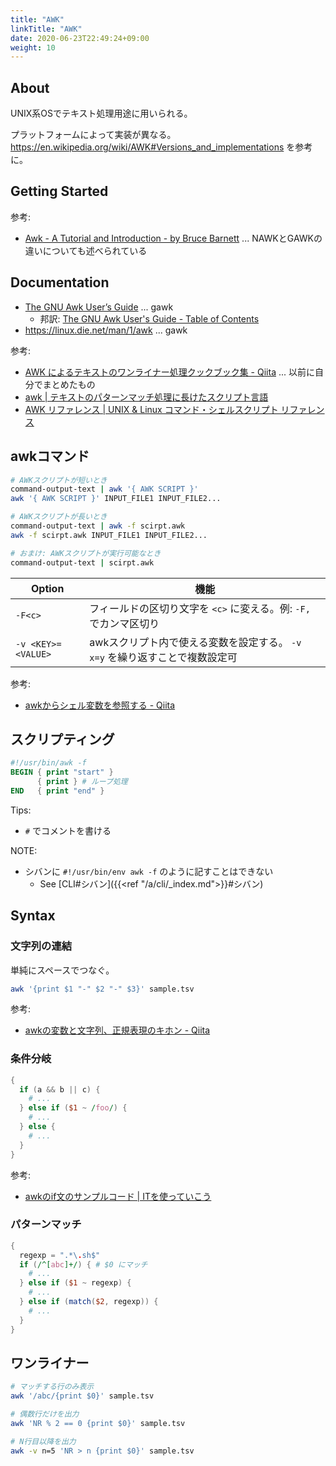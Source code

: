```yaml
---
title: "AWK"
linkTitle: "AWK"
date: 2020-06-23T22:49:24+09:00
weight: 10
---
```


## About

UNIX系OSでテキスト処理用途に用いられる。

プラットフォームによって実装が異なる。
https://en.wikipedia.org/wiki/AWK#Versions_and_implementations を参考に。

## Getting Started

参考:

- [Awk - A Tutorial and Introduction - by Bruce Barnett](https://www.grymoire.com/Unix/Awk.html#uh-0) ... NAWKとGAWKの違いについても述べられている

## Documentation

- [The GNU Awk User’s Guide](https://www.gnu.org/software/gawk/manual/gawk.html) ... gawk
  - 邦訳: [The GNU Awk User's Guide - Table of Contents](http://www.kt.rim.or.jp/~kbk/gawk-30/gawk_toc.html)
- https://linux.die.net/man/1/awk ... gawk

参考:

- [AWK によるテキストのワンライナー処理クックブック集 - Qiita](https://qiita.com/key-amb/items/754a12eda28e7650a47c "AWK によるテキストのワンライナー処理クックブック集 - Qiita") ... 以前に自分でまとめたもの
- [awk | テキストのパターンマッチ処理に長けたスクリプト言語](https://bi.biopapyrus.jp/os/linux/awk.html)
- [AWK リファレンス | UNIX &amp; Linux コマンド・シェルスクリプト リファレンス](https://shellscript.sunone.me/awk.html)

## awkコマンド

```sh
# AWKスクリプトが短いとき
command-output-text | awk '{ AWK SCRIPT }'
awk '{ AWK SCRIPT }' INPUT_FILE1 INPUT_FILE2...

# AWKスクリプトが長いとき
command-output-text | awk -f scirpt.awk
awk -f scirpt.awk INPUT_FILE1 INPUT_FILE2...

# おまけ: AWKスクリプトが実行可能なとき
command-output-text | scirpt.awk
```

 Option | 機能
--------|------
 `-F<c>` | フィールドの区切り文字を `<c>` に変える。例: `-F,` でカンマ区切り
 `-v <KEY>=<VALUE>` | awkスクリプト内で使える変数を設定する。 `-v x=y` を繰り返すことで複数設定可

参考:

- [awkからシェル変数を参照する - Qiita](https://qiita.com/tkykmw/items/1622970830262355a5a3)

## スクリプティング

```awk
#!/usr/bin/awk -f
BEGIN { print "start" }
      { print } # ループ処理
END   { print "end" }
```

Tips:

- `#` でコメントを書ける

NOTE:

- シバンに `#!/usr/bin/env awk -f` のように記すことはできない
  - See [CLI#シバン]({{<ref "/a/cli/_index.md">}}#シバン)

## Syntax
### 文字列の連結

単純にスペースでつなぐ。

```sh
awk '{print $1 "-" $2 "-" $3}' sample.tsv
```

参考:

- [awkの変数と文字列、正規表現のキホン - Qiita](https://qiita.com/tkykmw/items/89c67530c322baedb002 "awkの変数と文字列、正規表現のキホン - Qiita")

### 条件分岐

```awk
{
  if (a && b || c) {
    # ...
  } else if ($1 ~ /foo/) {
    # ...
  } else {
    # ...
  }
}
```

参考:

- [awkのif文のサンプルコード | ITを使っていこう](https://it-ojisan.tokyo/awk-if/)

### パターンマッチ

```awk
{
  regexp = ".*\.sh$"
  if (/^[abc]+/) { # $0 にマッチ
    # ...
  } else if ($1 ~ regexp) {
    # ...
  } else if (match($2, regexp)) {
    # ...
  }
}
```

## ワンライナー

```sh
# マッチする行のみ表示
awk '/abc/{print $0}' sample.tsv

# 偶数行だけを出力
awk 'NR % 2 == 0 {print $0}' sample.tsv

# N行目以降を出力
awk -v n=5 'NR > n {print $0}' sample.tsv
```

